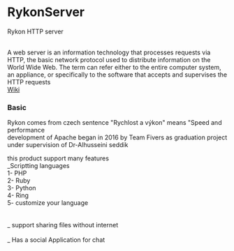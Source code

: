 # RykonServer
Rykon HTTP server 



</br>
A web server is an information technology that processes requests via HTTP, the basic network protocol used to distribute information on the World Wide Web. The term can refer either to the entire computer system, an appliance, or specifically to the software that accepts and supervises the HTTP requests </br>
<a href='https://en.wikipedia.org/wiki/Web_server' > Wiki </a> 


<h3> Basic </h3>
Rykon comes from czech sentence  "Rychlost a výkon" means "Speed and performance </br>
development of Apache began in 2016 by Team Fivers as graduation project under supervision of Dr-Alhusseini seddik  


 
this product support many features </br> 
_Scriptting languages </br>
1- PHP</br>
2- Ruby <br/>
3- Python <br/>
4- Ring <br/>
5- customize your language <br/>
<br/><br/>
_ support sharing files without internet 
<br/><br/>
_ Has a social Application for chat






